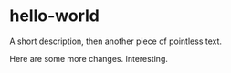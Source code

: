 # hello-world
A short description, then another piece of pointless text.

Here are some more changes. Interesting.
